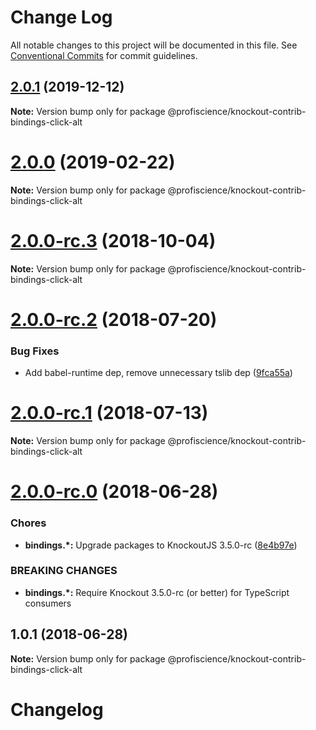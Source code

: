 # Change Log

All notable changes to this project will be documented in this file.
See [Conventional Commits](https://conventionalcommits.org) for commit guidelines.

## [2.0.1](https://github.com/Profiscience/knockout-contrib/compare/@profiscience/knockout-contrib-bindings-click-alt@2.0.0...@profiscience/knockout-contrib-bindings-click-alt@2.0.1) (2019-12-12)

**Note:** Version bump only for package @profiscience/knockout-contrib-bindings-click-alt





# [2.0.0](https://github.com/Profiscience/knockout-contrib/compare/@profiscience/knockout-contrib-bindings-click-alt@2.0.0-rc.3...@profiscience/knockout-contrib-bindings-click-alt@2.0.0) (2019-02-22)

**Note:** Version bump only for package @profiscience/knockout-contrib-bindings-click-alt

<a name="2.0.0-rc.3"></a>

# [2.0.0-rc.3](https://github.com/Profiscience/knockout-contrib/compare/@profiscience/knockout-contrib-bindings-click-alt@2.0.0-rc.2...@profiscience/knockout-contrib-bindings-click-alt@2.0.0-rc.3) (2018-10-04)

**Note:** Version bump only for package @profiscience/knockout-contrib-bindings-click-alt

<a name="2.0.0-rc.2"></a>

# [2.0.0-rc.2](https://github.com/Profiscience/knockout-contrib/compare/@profiscience/knockout-contrib-bindings-click-alt@2.0.0-rc.1...@profiscience/knockout-contrib-bindings-click-alt@2.0.0-rc.2) (2018-07-20)

### Bug Fixes

- Add babel-runtime dep, remove unnecessary tslib dep ([9fca55a](https://github.com/Profiscience/knockout-contrib/commit/9fca55a))

<a name="2.0.0-rc.1"></a>

# [2.0.0-rc.1](https://github.com/Profiscience/knockout-contrib/compare/@profiscience/knockout-contrib-bindings-click-alt@2.0.0-rc.0...@profiscience/knockout-contrib-bindings-click-alt@2.0.0-rc.1) (2018-07-13)

**Note:** Version bump only for package @profiscience/knockout-contrib-bindings-click-alt

<a name="2.0.0-rc.0"></a>

# [2.0.0-rc.0](https://github.com/Profiscience/knockout-contrib/compare/@profiscience/knockout-contrib-bindings-click-alt@1.0.1...@profiscience/knockout-contrib-bindings-click-alt@2.0.0-rc.0) (2018-06-28)

### Chores

- **bindings.\*:** Upgrade packages to KnockoutJS 3.5.0-rc ([8e4b97e](https://github.com/Profiscience/knockout-contrib/commit/8e4b97e))

### BREAKING CHANGES

- **bindings.\*:** Require Knockout 3.5.0-rc (or better) for TypeScript consumers

<a name="1.0.1"></a>

## 1.0.1 (2018-06-28)

**Note:** Version bump only for package @profiscience/knockout-contrib-bindings-click-alt

# Changelog
